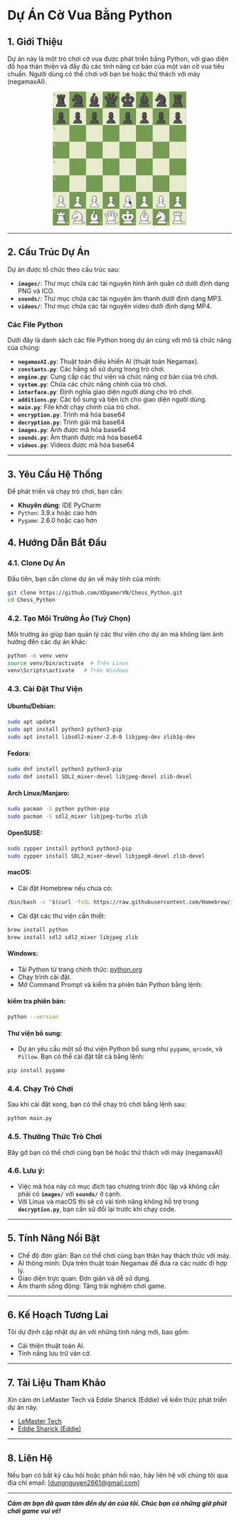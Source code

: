 # Dự Án Cờ Vua Bằng Python

## 1. Giới Thiệu

Dự án này là một trò chơi cờ vua được phát triển bằng Python, với giao diện đồ họa thân thiện và đầy đủ các tính năng cơ bản của một ván cờ vua tiêu chuẩn. Người dùng có thể chơi với bạn bè hoặc thử thách với máy (negamaxAI).

<div align="center">
    <img src="images/gameplay.gif" alt="Ảnh gif gameplay" width="300" height="300">
</div>

---

## 2. Cấu Trúc Dự Án

Dự án được tổ chức theo cấu trúc sau:

- **`images/`**: Thư mục chứa các tài nguyên hình ảnh quân cờ dưới định dạng PNG và ICO.
- **`sounds/`**: Thư mục chứa các tài nguyên âm thanh dưới định dạng MP3.
- **`videos/`**: Thư mục chứa các tài nguyên video dưới định dạng MP4.

### Các File Python

Dưới đây là danh sách các file Python trong dự án cùng với mô tả chức năng của chúng:

- **`negamaxAI.py`**: Thuật toán điều khiển AI (thuật toán Negamax).
- **`constants.py`**: Các hằng số sử dụng trong trò chơi.
- **`engine.py`**: Cung cấp các thư viện và chức năng cơ bản của trò chơi.
- **`system.py`**: Chứa các chức năng chính của trò chơi.
- **`interface.py`**: Định nghĩa giao diện người dùng cho trò chơi.
- **`additions.py`**: Các bổ sung và tiện ích cho giao diện người dùng.
- **`main.py`**: File khởi chạy chính của trò chơi.
- **`encryption.py`**: Trình mã hóa base64
- **`decryption.py`**: Trình giải mã base64
- **`images.py`**: Ảnh được mã hóa base64
- **`sounds.py`**: Âm thanh được mã hóa base64
- **`videos.py`**: Videos được mã hóa base64

---

## 3. Yêu Cầu Hệ Thống

Để phát triển và chạy trò chơi, bạn cần:

- **Khuyên dùng**: IDE PyCharm
- `Python`: 3.9.x hoặc cao hơn
- `Pygame`: 2.6.0 hoặc cao hơn

## 4. Hướng Dẫn Bắt Đầu

### 4.1. Clone Dự Án

Đầu tiên, bạn cần clone dự án về máy tính của mình:

```bash
git clone https://github.com/XDgamerVN/Chess_Python.git
cd Chess_Python
```

### 4.2. Tạo Môi Trường Ảo (Tuỳ Chọn)

Môi trường ảo giúp bạn quản lý các thư viện cho dự án mà không làm ảnh hưởng đến các dự án khác:

```bash 
python -m venv venv
source venv/bin/activate  # Trên Linux
venv\Scripts\activate   # Trên Windows
```

### 4.3. Cài Đặt Thư Viện

#### Ubuntu/Debian:

```bash
sudo apt update
sudo apt install python3 python3-pip
sudo apt install libsdl2-mixer-2.0-0 libjpeg-dev zlib1g-dev
```

#### Fedora:

```bash
sudo dnf install python3 python3-pip
sudo dnf install SDL2_mixer-devel libjpeg-devel zlib-devel
```

#### Arch Linux/Manjaro:

```bash
sudo pacman -S python python-pip
sudo pacman -S sdl2_mixer libjpeg-turbo zlib
```

#### OpenSUSE:

```bash
sudo zypper install python3 python3-pip
sudo zypper install SDL2_mixer-devel libjpeg8-devel zlib-devel
```

#### macOS:

- Cài đặt Homebrew nếu chưa có:

```bash
/bin/bash -c "$(curl -fsSL https://raw.githubusercontent.com/Homebrew/install/HEAD/install.sh)"
```

- Cài đặt các thư viện cần thiết:

```bash
brew install python
brew install sdl2 sdl2_mixer libjpeg zlib
```

#### Windows:

- Tải Python từ trang chính thức: [python.org](https://www.python.org/)
- Chạy trình cài đặt.
- Mở Command Prompt và kiểm tra phiên bản Python bằng lệnh:

#### kiểm tra phiên bản:

```bash
python --version
```

#### Thư viện bổ sung:

- Dự án yêu cầu một số thư viện Python bổ sung như `pygame`, `qrcode`, và `Pillow`. Bạn có thể cài đặt tất cả bằng lệnh:

```bash
pip install pygame 
```

### 4.4. Chạy Trò Chơi

Sau khi cài đặt xong, bạn có thể chạy trò chơi bằng lệnh sau:

```bash
python main.py
```

### 4.5. Thưởng Thức Trò Chơi

Bây gờ bạn có thể chơi cùng bạn bè hoặc thử thách với máy (negamaxAI)

### 4.6. Lưu ý:

- Việc mã hóa này có mục đích tạo chương trình độc lập và không cần phải có **`images/`** với **`sounds/`** ở cạnh.
- Với Linux và macOS thì sẽ có vài tính năng không hỗ trợ trong **`decryption.py`**, bạn cần sử đổi lại trước khi chạy code.

---

## 5. Tính Năng Nổi Bật

- Chế độ đơn giản: Bạn có thể chơi cùng bạn thân hay thách thức với máy. 
- AI thông minh: Dựa trên thuật toán Negamax để đưa ra các nước đi hợp lý.
- Giao diện trực quan: Đơn giản và dễ sử dụng.
- Âm thanh sống động: Tăng trải nghiệm chơi game.

---

## 6. Kế Hoạch Tương Lai

Tôi dự định cập nhật dự án với những tính năng mới, bao gồm:

- Cải thiện thuật toán AI.
- Tính năng lưu trữ ván cờ.

---

## 7. Tài Liệu Tham Khảo

Xin cảm ơn LeMaster Tech và Eddie Sharick (Eddie) về kiến thức phát triển dự án này.
- [LeMaster Tech](https://www.youtube.com/@lemastertech)
- [Eddie Sharick (Eddie)](https://www.youtube.com/@eddiesharick6649)

---

## 8. Liên Hệ

Nếu bạn có bất kỳ câu hỏi hoặc phản hồi nào, hãy liên hệ với chúng tôi qua địa chỉ email: [dungnguyen2661@gmail.com]

---

**_Cảm ơn bạn đã quan tâm đến dự án của tôi. Chúc bạn có những giờ phút chơi game vui vẻ!_**
